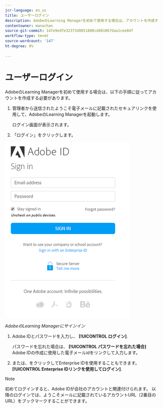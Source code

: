 ```yaml
---
jcr-language: en_us
title: ユーザーログイン
description: AdobeのLearning Managerを初めて使用する場合は、アカウントを作成する必要があります。
contentowner: manochan
source-git-commit: 147e9edfe323f3d0851880cd401067daa1cee84f
workflow-type: tm+mt
source-wordcount: '147'
ht-degree: 0%

---
```




# ユーザーログイン

AdobeのLearning Managerを初めて使用する場合は、以下の手順に従ってアカウントを作成する必要があります。

1. 管理者から送信されたようこそ電子メールに記載されたセキュアリンクを使用して、AdobeのLearning Managerを起動します。

   ログイン画面が表示されます。

1. 「ログイン」をクリックします。

![](assets/adobeid-signin.png)

*AdobeのLearning Managerにサインイン*

1. Adobe IDとパスワードを入力し、 **[!UICONTROL ログイン]**.

   パスワードを忘れた場合は、 **[!UICONTROL パスワードを忘れた場合]** Adobe IDの作成に使用した電子メールidをリンクして入力します。

1. または、をクリックしてEnterprise IDを使用することもできます。 **[!UICONTROL Enterprise IDリンクを使用してログイン]**.

>[!NOTE]
>
>初めてログインすると、Adobe IDが会社のアカウントと関連付けられます。 以降のログインでは、ようこそメールに記載されているアカウントURL（2番目のURL）をブックマークすることができます。
